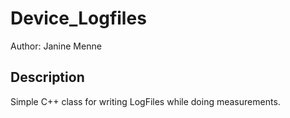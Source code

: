 # Device_Logfiles
Author: Janine Menne

## Description
Simple C++ class for writing LogFiles while doing measurements.  